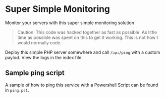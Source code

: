 # Super Simple Monitoring
Monitor your servers with this super simple monitoring solution

> Caution: This code was hacked together as fast as possible. As little time as possible was spent on this to get it working. This is not how I would normally code.

Deploy this simple PHP server somewhere and call `/api/ping` with a custom paylod.
View the logs in the index file.

## Sample ping script

A sample of how to ping this service with a Powershell Script can be found in `ping.ps1`.